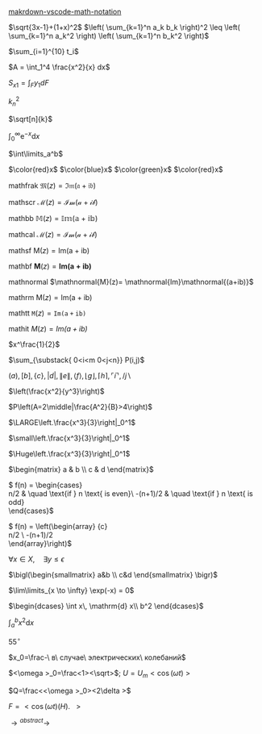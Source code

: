 [makrdown-vscode-math-notation](https://upyesp.org/posts/makrdown-vscode-math-notation/)

$\sqrt{3x-1}+(1+x)^2$
$\left( \sum_{k=1}^n a_k b_k \right)^2 \leq \left( \sum_{k=1}^n a_k^2 \right) \left( \sum_{k=1}^n b_k^2 \right)$

$\sum_{i=1}^{10} t_i$


$A = \int_1^4 \frac{x^2}{x} dx$

$S_{x1}=\int_F {y_1} dF$

$k_n^2$

$\sqrt[n]{k}$

$\int_0^\infty \mathrm{e}^{-x}\mathrm{d}x$

$\int\limits_a^b$

$\color{red}x$
$\color{blue}x$
$\color{green}x$
$\color{red}x$

mathfrak
$\mathfrak{M}(z)= \mathfrak{Im}\mathfrak{(a+ib)}$

mathscr
$\mathscr{M}(z)= \mathscr{Im}\mathscr{(a+ib)}$

mathbb
$\mathbb{M}(z)= \mathbb{Im}\mathbb{(a+ib)}$

mathcal
$\mathcal{M}(z)= \mathcal{Im}\mathcal{(a+ib)}$

mathsf
$\mathsf{M}(z)= \mathsf{Im}\mathsf{(a+ib)}$

mathbf
$\mathbf{M}(z)= \mathbf{Im}\mathbf{(a+ib)}$

mathnormal
$\mathnormal{M}(z)= \mathnormal{Im}\mathnormal{(a+ib)}$

mathrm
$\mathrm{M}(z)= \mathrm{Im}\mathrm{(a+ib)}$

mathtt
$\mathtt{M}(z)= \mathtt{Im}\mathtt{(a+ib)}$

mathit
$\mathit{M}(z)= \mathit{Im}\mathit{(a+ib)}$




$x^\frac{1}{2}$

$\sum_{\substack{
0<i<m 
0<j<n}}
P(i,j)$

$( a ), [ b ], \{ c \}, | d |, \| e \|,
\langle f \rangle, \lfloor g \rfloor,
\lceil h \rceil, \ulcorner i \urcorner,
/ j \backslash$

$\left(\frac{x^2}{y^3}\right)$

$P\left(A=2\middle|\frac{A^2}{B}>4\right)$

$\LARGE\left.\frac{x^3}{3}\right|_0^1$

$\small\left.\frac{x^3}{3}\right|_0^1$

$\Huge\left.\frac{x^3}{3}\right|_0^1$

$\begin{matrix}
a & b \\
c & d 
\end{matrix}$

$ f(n) = 
\begin{cases}    
n/2       & \quad \text{if } n \text{ is even}\\ 
-(n+1)/2  & \quad \text{if } n \text{ is odd}  
\end{cases}$

$ f(n) = 
\left(\begin{array} {c}   
n/2 \\ 
-(n+1)/2   
\end{array}\right)$

$\forall x \in X, \quad \exists y \leq \epsilon$


$\bigl(\begin{smallmatrix} 
a&b \\ c&d
\end{smallmatrix} \bigr)$


$\lim\limits_{x \to \infty} \exp(-x) = 0$

$\begin{dcases}
\int x\, \mathrm{d} x\\
b^2
\end{dcases}$


$\int_a^b x^2 \mathrm{d} x$

$55^{\circ}$

$x_0=\frac-\ в\ случае\ электрических\ колебаний$

$<\omega >_0=\frac<1><\sqrt>$; $U=U_m<\cos \left(\omega t\right)\ >$

$Q=\frac<<\omega >_0><2\delta >$

$F=<\cos \left(\omega t\right)(Н).\ \ \ >$

$\rightarrow{^{abstract}}\rightarrow$